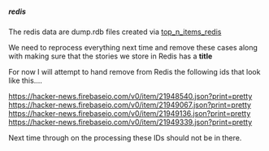 
##### redis

The redis data are dump.rdb files created via
[top_n_items_redis](https://github.com/stormasm/hackernews-story-archive/blob/master/examples/top_n_items_redis.rs)

We need to reprocess everything next time and remove these cases
along with making sure that the stories we store in Redis has a **title**

For now I will attempt to hand remove from Redis the following ids
that look like this....

https://hacker-news.firebaseio.com/v0/item/21948540.json?print=pretty  
https://hacker-news.firebaseio.com/v0/item/21949067.json?print=pretty  
https://hacker-news.firebaseio.com/v0/item/21949136.json?print=pretty  
https://hacker-news.firebaseio.com/v0/item/21949339.json?print=pretty  

Next time through on the processing these IDs should not be in there.
